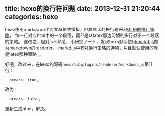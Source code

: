 title: hexo的换行符问题
date: 2013-12-31 21:20:44
categories: hexo
---

hexo使用markdown作为文章格式模板，但其默认的换行是采用[GFM的换行策略](https://help.github.com/articles/github-flavored-markdown)，
每一行对应html中的一个段落，而不是从latex那边习惯的多行对于一个段落的策略。
遂改之，但对js不熟悉，小研究了一下，发现hexo默认使用[markd.js](https://github.com/chjj/marked)做为markdown的renderer，
markd.js中有对换行策略的选项，并且默认使用的就是latex那种策略。。。

好吧，改过来，在hexo的源码`hexo/lib/plugins/renderer/markdown.js`第11行：

```
  breaks: true,
```

改为：

```
  breaks: false,
```

重新生成html，解决。

